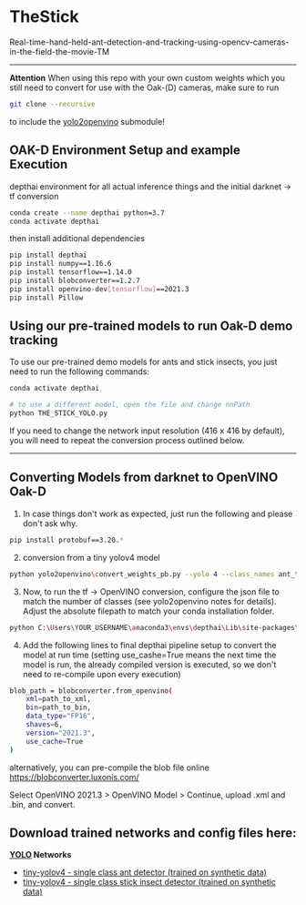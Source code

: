 # TheStick
Real-time-hand-held-ant-detection-and-tracking-using-opencv-cameras-in-the-field-the-movie-TM

___

**Attention**
When using this repo with your own custom weights which you still need to convert for use with the Oak-(D) cameras, make sure to run

```bash
git clone --recursive
```

to include the [yolo2openvino](https://github.com/luxonis/yolo2openvino) submodule!

## OAK-D Environment Setup and example Execution

depthai environment for all actual inference things and the initial darknet -> tf conversion
```bash
conda create --name depthai python=3.7
conda activate depthai
```

then install additional dependencies
```bash
pip install depthai
pip install numpy==1.16.6
pip install tensorflow==1.14.0
pip install blobconverter==1.2.7
pip install openvino-dev[tensorflow]==2021.3
pip install Pillow
```

## Using our pre-trained models to run Oak-D demo tracking

To use our pre-trained demo models for ants and stick insects, you just need to run the following commands:

```bash
conda activate depthai

# to use a different model, open the file and change nnPath
python THE_STICK_YOLO.py
```

If you need to change the network input resolution (416 x 416 by default), you will need to repeat the conversion
process outlined below.

___
## Converting Models from darknet to OpenVINO Oak-D

1. In case things don't work as expected, just run the following and please don't ask why.
```bash
pip install protobuf==3.20.*
```

2. conversion from a tiny yolov4 model
```bash
python yolo2openvino\convert_weights_pb.py --yolo 4 --class_names ant_tiny_YOLO_v4\obj.names --output .\ant_tiny_YOLO_v4\yolo4tiny416.pb --tiny -h 416 -w 416 -a 10,14,23,27,37,58,81,82,135,169,344,319 --weights_file .\ant_tiny_YOLO_v4\yolov4_tiny_ants.weights
```

3. Now, to run the tf -> OpenVINO conversion, configure the json file to match the number of classes (see yolo2openvino notes for details).
Adjust the absolute filepath to match your conda installation folder.
```bash
python C:\Users\YOUR_USERNAME\anaconda3\envs\depthai\Lib\site-packages\mo.py --input_model .\ant_tiny_YOLO_v4\yolo4tiny416.pb --tensorflow_use_custom_operations_config .\yolo2openvino\json\yolo_v4_tiny_ants.json --batch 1 --data_type FP16 --reverse_input_channel --model_name yolov4_tiny_ants_416 --output_dir .\ant_tiny_YOLO_v4
```

4. Add the following lines to final depthai pipeline setup to convert the model at run time (setting use_cashe=True  means the next time the model is run, the already compiled version is executed, so we don't need to re-compile upon every execution)
```bash
blob_path = blobconverter.from_openvino(
    xml=path_to_xml,
    bin=path_to_bin,
    data_type="FP16",
    shaves=6,
    version="2021.3",
    use_cache=True
)
```

alternatively, you can pre-compile the blob file online
https://blobconverter.luxonis.com/

Select OpenVINO 2021.3 > OpenVINO Model > Continue, upload .xml and .bin, and convert.

## Download trained networks and config files here:

**[YOLO](https://github.com/AlexeyAB/darknet) Networks**

* [tiny-yolov4 - single class ant detector (trained on synthetic data)](https://drive.google.com/drive/folders/1MS-gLpiWfPuGOIwQKvsqZsDFK29vZe9C?usp=share_link)
* [tiny-yolov4 - single class stick insect detector (trained on synthetic data)](https://drive.google.com/drive/folders/1WxRES6dMZblyQkBPMn8ZSmjOM_FNAdUY?usp=share_link)
